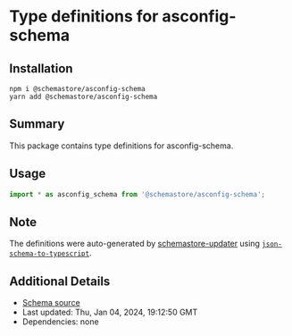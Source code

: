 # Type definitions for asconfig-schema

## Installation

```
npm i @schemastore/asconfig-schema
yarn add @schemastore/asconfig-schema
```

## Summary

This package contains type definitions for asconfig-schema.

## Usage

```ts
import * as asconfig_schema from '@schemastore/asconfig-schema';
```

## Note

The definitions were auto-generated by [schemastore-updater](https://github.com/ffflorian/schemastore-updater) using [`json-schema-to-typescript`](https://www.npmjs.com/package/json-schema-to-typescript).

## Additional Details

* [Schema source](https://github.com/SchemaStore/schemastore/tree/master/src/schemas/json/asconfig-schema)
* Last updated: Thu, Jan 04, 2024, 19:12:50 GMT
* Dependencies: none
